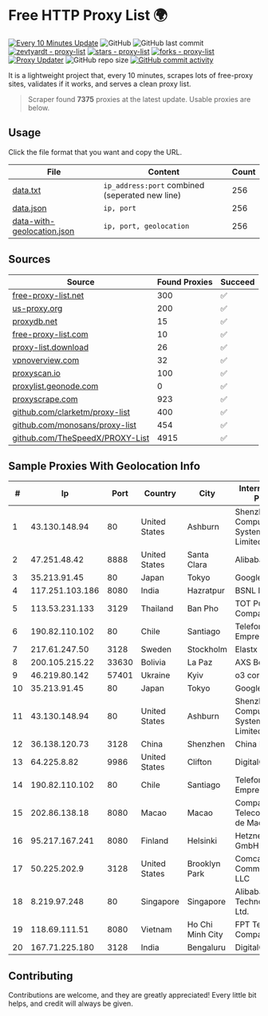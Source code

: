 
# Free HTTP Proxy List 🌍

[![Every 10 Minutes Update](https://github.com/mertguvencli/http-proxy-list/actions/workflows/main.yml/badge.svg?branch=main)](https://github.com/mertguvencli/http-proxy-list/actions/workflows/main.yml)
![GitHub](https://img.shields.io/github/license/mertguvencli/http-proxy-list)
![GitHub last commit](https://img.shields.io/github/last-commit/mertguvencli/http-proxy-list)
[![zevtyardt - proxy-list](https://img.shields.io/static/v1?label=zevtyardt&message=proxy-list&color=blue&logo=github)](https://github.com/zevtyardt/proxy-list "Go to GitHub repo")
[![stars - proxy-list](https://img.shields.io/github/stars/zevtyardt/proxy-list?style=social)](https://github.com/zevtyardt/proxy-list)
[![forks - proxy-list](https://img.shields.io/github/forks/zevtyardt/proxy-list?style=social)](https://github.com/zevtyardt/proxy-list)
[![Proxy Updater](https://github.com/zevtyardt/proxy-list/workflows/Proxy%20Updater/badge.svg)](https://github.com/zevtyardt/proxy-list/actions?query=workflow:"Proxy+Updater")
![GitHub repo size](https://img.shields.io/github/repo-size/zevtyardt/proxy-list)
[![GitHub commit activity](https://img.shields.io/github/commit-activity/m/zevtyardt/proxy-list?logo=commits)](https://github.com/zevtyardt/proxy-list/commits/main)

It is a lightweight project that, every 10 minutes, scrapes lots of free-proxy sites, validates if it works, and serves a clean proxy list.

> Scraper found **7375** proxies at the latest update. Usable proxies are below.

## Usage

Click the file format that you want and copy the URL.

|File|Content|Count|
|----|-------|-----|
|[data.txt](https://raw.githubusercontent.com/mertguvencli/http-proxy-list/main/proxy-list/data.txt)|`ip_address:port` combined (seperated new line)|256|
|[data.json](https://raw.githubusercontent.com/mertguvencli/http-proxy-list/main/proxy-list/data.json)|`ip, port`|256|
|[data-with-geolocation.json](https://raw.githubusercontent.com/mertguvencli/http-proxy-list/main/proxy-list/data-with-geolocation.json)|`ip, port, geolocation`|256|

## Sources

|Source|Found Proxies|Succeed|
|------|-------------|-------|
|[free-proxy-list.net](https://free-proxy-list.net)|300|✅|
|[us-proxy.org](https://www.us-proxy.org)|200|✅|
|[proxydb.net](http://proxydb.net)|15|✅|
|[free-proxy-list.com](https://free-proxy-list.com/?page=&port=&type%5B%5D=http&type%5B%5D=https&up_time=0&search=Search)|10|✅|
|[proxy-list.download](https://www.proxy-list.download/HTTP)|26|✅|
|[vpnoverview.com](https://vpnoverview.com/privacy/anonymous-browsing/free-proxy-servers)|32|✅|
|[proxyscan.io](https://www.proxyscan.io)|100|✅|
|[proxylist.geonode.com](https://proxylist.geonode.com/api/proxy-list?limit=300&page=1&sort_by=lastChecked&sort_type=desc&protocols=http,https)|0|✅|
|[proxyscrape.com](https://api.proxyscrape.com/v2/?request=displayproxies&protocol=http&timeout=10000&country=all&ssl=all&anonymity=all)|923|✅|
|[github.com/clarketm/proxy-list](https://raw.githubusercontent.com/clarketm/proxy-list/master/proxy-list-raw.txt)|400|✅|
|[github.com/monosans/proxy-list](https://raw.githubusercontent.com/monosans/proxy-list/main/proxies/http.txt)|454|✅|
|[github.com/TheSpeedX/PROXY-List](https://raw.githubusercontent.com/TheSpeedX/PROXY-List/master/http.txt)|4915|✅|


## Sample Proxies With Geolocation Info

|#|Ip|Port|Country|City|Internet Service Provider|
|-|--|----|-------|----|-------------------------|
|1|43.130.148.94|80|United States|Ashburn|Shenzhen Tencent Computer Systems Company Limited|
|2|47.251.48.42|8888|United States|Santa Clara|Alibaba.com LLC|
|3|35.213.91.45|80|Japan|Tokyo|Google LLC|
|4|117.251.103.186|8080|India|Hazratpur|BSNL Internet|
|5|113.53.231.133|3129|Thailand|Ban Pho|TOT Public Company Limited|
|6|190.82.110.102|80|Chile|Santiago|Telefonica Empresas|
|7|217.61.247.50|3128|Sweden|Stockholm|Elastx AB|
|8|200.105.215.22|33630|Bolivia|La Paz|AXS Bolivia S. A.|
|9|46.219.80.142|57401|Ukraine|Kyiv|o3 core|
|10|35.213.91.45|80|Japan|Tokyo|Google LLC|
|11|43.130.148.94|80|United States|Ashburn|Shenzhen Tencent Computer Systems Company Limited|
|12|36.138.120.73|3128|China|Shenzhen|China Mobile|
|13|64.225.8.82|9986|United States|Clifton|DigitalOcean, LLC|
|14|190.82.110.102|80|Chile|Santiago|Telefonica Empresas|
|15|202.86.138.18|8080|Macao|Macao|Companhia de Telecomunicacoes de Macau|
|16|95.217.167.241|8080|Finland|Helsinki|Hetzner Online GmbH|
|17|50.225.202.9|3128|United States|Brooklyn Park|Comcast Cable Communications, LLC|
|18|8.219.97.248|80|Singapore|Singapore|Alibaba (US) Technology Co., Ltd.|
|19|118.69.111.51|8080|Vietnam|Ho Chi Minh City|FPT Telecom Company|
|20|167.71.225.180|3128|India|Bengaluru|DigitalOcean, LLC|



## Contributing

Contributions are welcome, and they are greatly appreciated! Every
little bit helps, and credit will always be given.


